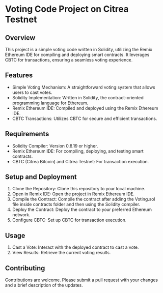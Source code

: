 # Voting Code Project on Citrea Testnet

## Overview
This project is a simple voting code written in Solidity, utilizing the Remix Ethereum IDE for compiling and deploying smart contracts. It leverages CBTC for transactions, ensuring a seamless voting experience.

## Features
- Simple Voting Mechanism: A straightforward voting system that allows users to cast votes.
- Solidity Implementation: Written in Solidity, the contract-oriented programming language for Ethereum.
- Remix Ethereum IDE: Compiled and deployed using the Remix Ethereum IDE.
- CBTC Transactions: Utilizes CBTC for secure and efficient transactions.

## Requirements
- Solidity Compiler: Version 0.8.19 or higher.
- Remix Ethereum IDE: For compiling, deploying, and testing smart contracts.
- CBTC (Citrea Bitcoin) and Citrea Testnet: For transaction execution.

## Setup and Deployment
1. Clone the Repository: Clone this repository to your local machine.
2. Open in Remix IDE: Open the project in Remix Ethereum IDE.
3. Compile the Contract: Compile the contract after adding the Voting.sol file inside contracts folder and then using the Solidity compiler.
4. Deploy the Contract: Deploy the contract to your preferred Ethereum network.
5. Configure CBTC: Set up CBTC for transaction execution.

## Usage
1. Cast a Vote: Interact with the deployed contract to cast a vote.
2. View Results: Retrieve the current voting results.

## Contributing
Contributions are welcome. Please submit a pull request with your changes and a brief description of the updates.
